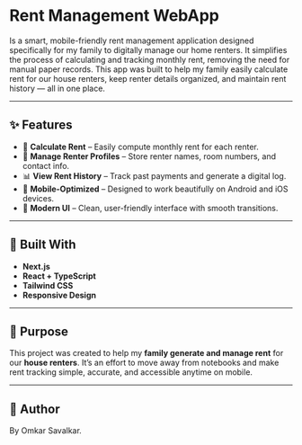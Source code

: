 # Rent Management WebApp
Is a smart, mobile-friendly rent management application designed specifically for my family to digitally manage our home renters. It simplifies the process of calculating and tracking monthly rent, removing the need for manual paper records.
This app was built to help my family easily calculate rent for our house renters, keep renter details organized, and maintain rent history — all in one place.

---

## ✨ Features

- 🧮 **Calculate Rent** – Easily compute monthly rent for each renter.
- 👥 **Manage Renter Profiles** – Store renter names, room numbers, and contact info.
- 📊 **View Rent History** – Track past payments and generate a digital log.
- 📱 **Mobile-Optimized** – Designed to work beautifully on Android and iOS devices.
- 💎 **Modern UI** – Clean, user-friendly interface with smooth transitions.

---

## 🚀 Built With

- **Next.js**
- **React + TypeScript**
- **Tailwind CSS**
- **Responsive Design**

---

## 📌 Purpose

This project was created to help my **family generate and manage rent** for our **house renters**. It’s an effort to move away from notebooks and make rent tracking simple, accurate, and accessible anytime on mobile.

---

## 🙌 Author
By Omkar Savalkar.

